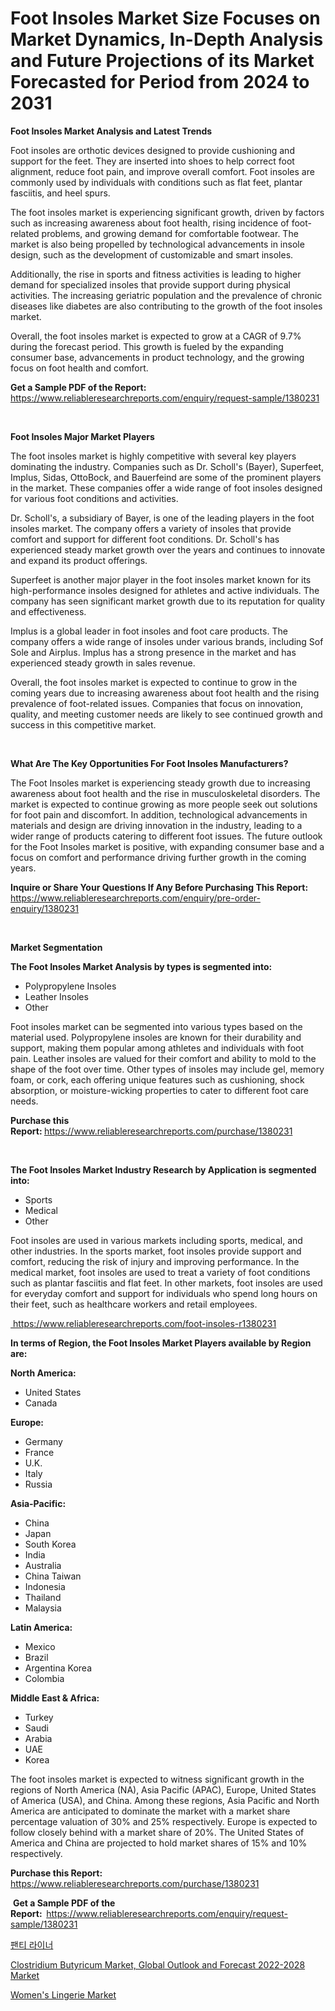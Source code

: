 <p><h1>Foot Insoles Market Size Focuses on Market Dynamics, In-Depth Analysis and Future Projections of its Market Forecasted for Period from 2024 to 2031</h1></p><p><strong>Foot Insoles Market Analysis and Latest Trends</strong></p>
<p><p>Foot insoles are orthotic devices designed to provide cushioning and support for the feet. They are inserted into shoes to help correct foot alignment, reduce foot pain, and improve overall comfort. Foot insoles are commonly used by individuals with conditions such as flat feet, plantar fasciitis, and heel spurs.</p><p>The foot insoles market is experiencing significant growth, driven by factors such as increasing awareness about foot health, rising incidence of foot-related problems, and growing demand for comfortable footwear. The market is also being propelled by technological advancements in insole design, such as the development of customizable and smart insoles.</p><p>Additionally, the rise in sports and fitness activities is leading to higher demand for specialized insoles that provide support during physical activities. The increasing geriatric population and the prevalence of chronic diseases like diabetes are also contributing to the growth of the foot insoles market.</p><p>Overall, the foot insoles market is expected to grow at a CAGR of 9.7% during the forecast period. This growth is fueled by the expanding consumer base, advancements in product technology, and the growing focus on foot health and comfort.</p></p>
<p><strong>Get a Sample PDF of the Report:&nbsp;</strong> <a href="https://www.reliableresearchreports.com/enquiry/request-sample/1380231">https://www.reliableresearchreports.com/enquiry/request-sample/1380231</a></p>
<p>&nbsp;</p>
<p><strong>Foot Insoles Major Market Players</strong></p>
<p><p>The foot insoles market is highly competitive with several key players dominating the industry. Companies such as Dr. Scholl's (Bayer), Superfeet, Implus, Sidas, OttoBock, and Bauerfeind are some of the prominent players in the market. These companies offer a wide range of foot insoles designed for various foot conditions and activities.</p><p>Dr. Scholl's, a subsidiary of Bayer, is one of the leading players in the foot insoles market. The company offers a variety of insoles that provide comfort and support for different foot conditions. Dr. Scholl's has experienced steady market growth over the years and continues to innovate and expand its product offerings.</p><p>Superfeet is another major player in the foot insoles market known for its high-performance insoles designed for athletes and active individuals. The company has seen significant market growth due to its reputation for quality and effectiveness.</p><p>Implus is a global leader in foot insoles and foot care products. The company offers a wide range of insoles under various brands, including Sof Sole and Airplus. Implus has a strong presence in the market and has experienced steady growth in sales revenue.</p><p>Overall, the foot insoles market is expected to continue to grow in the coming years due to increasing awareness about foot health and the rising prevalence of foot-related issues. Companies that focus on innovation, quality, and meeting customer needs are likely to see continued growth and success in this competitive market.</p></p>
<p>&nbsp;</p>
<p><strong>What Are The Key Opportunities For Foot Insoles Manufacturers?</strong></p>
<p><p>The Foot Insoles market is experiencing steady growth due to increasing awareness about foot health and the rise in musculoskeletal disorders. The market is expected to continue growing as more people seek out solutions for foot pain and discomfort. In addition, technological advancements in materials and design are driving innovation in the industry, leading to a wider range of products catering to different foot issues. The future outlook for the Foot Insoles market is positive, with expanding consumer base and a focus on comfort and performance driving further growth in the coming years.</p></p>
<p><strong>Inquire or Share Your Questions If Any Before Purchasing This Report:</strong> <a href="https://www.reliableresearchreports.com/enquiry/pre-order-enquiry/1380231">https://www.reliableresearchreports.com/enquiry/pre-order-enquiry/1380231</a></p>
<p>&nbsp;</p>
<p><strong>Market Segmentation</strong></p>
<p><strong>The Foot Insoles Market Analysis by types is segmented into:</strong></p>
<p><ul><li>Polypropylene Insoles</li><li>Leather Insoles</li><li>Other</li></ul></p>
<p><p>Foot insoles market can be segmented into various types based on the material used. Polypropylene insoles are known for their durability and support, making them popular among athletes and individuals with foot pain. Leather insoles are valued for their comfort and ability to mold to the shape of the foot over time. Other types of insoles may include gel, memory foam, or cork, each offering unique features such as cushioning, shock absorption, or moisture-wicking properties to cater to different foot care needs.</p></p>
<p><strong>Purchase this Report:&nbsp;</strong><a href="https://www.reliableresearchreports.com/purchase/1380231">https://www.reliableresearchreports.com/purchase/1380231</a></p>
<p>&nbsp;</p>
<p><strong>The Foot Insoles Market Industry Research by Application is segmented into:</strong></p>
<p><ul><li>Sports</li><li>Medical</li><li>Other</li></ul></p>
<p><p>Foot insoles are used in various markets including sports, medical, and other industries. In the sports market, foot insoles provide support and comfort, reducing the risk of injury and improving performance. In the medical market, foot insoles are used to treat a variety of foot conditions such as plantar fasciitis and flat feet. In other markets, foot insoles are used for everyday comfort and support for individuals who spend long hours on their feet, such as healthcare workers and retail employees.</p></p>
<p><a href="https://www.reliableresearchreports.com/foot-insoles-r1380231">&nbsp;https://www.reliableresearchreports.com/foot-insoles-r1380231</a></p>
<p><strong>In terms of Region, the Foot Insoles Market Players available by Region are:</strong></p>
<p>
    <p> <strong> North America: </strong>
        <ul>
            <li>United States</li>
            <li>Canada</li>
        </ul>
        </p> 
    <p> <strong> Europe: </strong>
        <ul>
            <li>Germany</li>
            <li>France</li>
            <li>U.K.</li>
            <li>Italy</li>
            <li>Russia</li>
        </ul>
        </p> 
    <p> <strong> Asia-Pacific: </strong>
        <ul>
            <li>China</li>
            <li>Japan</li>
            <li>South Korea</li>
            <li>India</li>
            <li>Australia</li>
            <li>China Taiwan</li>
            <li>Indonesia</li>
            <li>Thailand</li>
            <li>Malaysia</li>
        </ul>
        </p> 
    <p> <strong> Latin America: </strong>
        <ul>
            <li>Mexico</li>
            <li>Brazil</li>
            <li>Argentina Korea</li>
            <li>Colombia</li>
        </ul>
        </p> 
    <p> <strong> Middle East & Africa: </strong>
        <ul>
            <li>Turkey</li>
            <li>Saudi</li>
            <li>Arabia</li>
            <li>UAE</li>
            <li>Korea</li>
        </ul>
    </p>
    </p>
<p><p>The foot insoles market is expected to witness significant growth in the regions of North America (NA), Asia Pacific (APAC), Europe, United States of America (USA), and China. Among these regions, Asia Pacific and North America are anticipated to dominate the market with a market share percentage valuation of 30% and 25% respectively. Europe is expected to follow closely behind with a market share of 20%. The United States of America and China are projected to hold market shares of 15% and 10% respectively.</p></p>
<p><strong>Purchase this Report: </strong><a href="https://www.reliableresearchreports.com/purchase/1380231">https://www.reliableresearchreports.com/purchase/1380231</a></p>
<p>&nbsp;<strong>Get a Sample PDF of the Report:&nbsp;&nbsp;</strong><a href="https://www.reliableresearchreports.com/enquiry/request-sample/1380231">https://www.reliableresearchreports.com/enquiry/request-sample/1380231</a></p>
<p><strong></strong></p>
<p><p><a href="https://github.com/JeromeRtyau89966/Market-Research-Report-List-3/blob/main/257136539229.md">팬티 라이너</a></p><p><a href="https://issuu.com/reportprime-2/docs/clostridium-butyricum-market-global-outlook-and-fo">Clostridium Butyricum Market, Global Outlook and Forecast 2022-2028 Market</a></p><p><a href="https://github.com/exodusallen/Market-Research-Report-List-1/blob/main/womens-lingerie-market.md">Women's Lingerie Market</a></p></p>